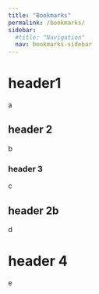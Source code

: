 ```yaml
---
title: "Bookmarks"
permalink: /bookmarks/
sidebar:
  #title: "Navigation"
  nav: bookmarks-sidebar
---
```


# header1

a

## header 2

b

### header 3

c

## header 2b

d

# header 4

e

